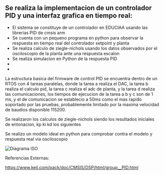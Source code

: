 ## Se realiza la implementacion de un controlador PID y una interfaz grafica en tiempo real:

* El sistema se constituye de un controlador en EDUCIAA usando las librerias PID de cmsis arm
* Se cuenta con un pequeno programa en python para observar la respuesta en tiempo real del controlador setpoint y planta
* Se realiza calculo de ziegle-nichols usando los datos observados por el osciloscopio de la planta ante una respuesta escalon
* Se realiza simulacion en Python de la respuesta PID
* 
* 


La estructura basica del firmware de control PID se encuentra dentro de un RTOS con 4 tareas paralelas, donde la tarea a realiza el DAC, la tarea b realiza el calculo pid, la tarea c realiza el adc de planta, y la tarea d realiza las comunicaciones, los tiempos de ejecucion de la tarea a b y c son de 1 ms, y el de comunicacion se establecio a 50ms como el mas rapido soportado por las pruebas, probablemente limitado por la maxima velocidad de baudios disponible 115200.

Se realizaron los calculos de ziegle-nichols siendo los resultados iniciales de entonacion, kp ki kd los siguientes

Se realizo un modelo ideal en python para comprobar contra el modelo y respuesta real via osciloscopio 


![Diagrama ISO](https://user-images.githubusercontent.com/87079881/187349380-d29026ac-fa5c-4450-a85b-d4d870658a51.png)



Referencias Externas:

https://www.keil.com/pack/doc/CMSIS/DSP/html/group__PID.html